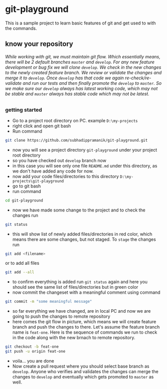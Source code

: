 # git-playground

This is a sample project to learn basic features of git and get used to with the commands.

## know your repository
###### While working with git, we must maintain git flow. Which essentially means, there will be 2 default branches `master` and `develop`. For any new feature development or bug fix we will clone `develop`. We check in the new changes to the newly created feature branch. We review or validate the changes and merge it to `develop`. Once `develop` has that code we again re-check/re-validate and run our tests and then finally promote the `develop` to `master`. So we make sure our `develop` always has latest working code, which may not be stable and `master` always has stable code which may not be latest.


### getting started

  - Go to a project root directory on PC. example `D:\my-projects`
  - right click and open git bash
  - Run command 
```sh 
git clone https://github.com/subhadippramanik/git-playground.git
``` 
  - now you will see a project directory `git-playground` under your project root directory
  - so you have checked out `develop` branch now
  - in this case you will see only one file `README.md` under this directory, as we don't have added any code for now.
  - now add your code files/directories to this directory `D:\my-projects\git-playground`
  - go to git bash
  - run command
``` sh
cd git-playground
```
  - now we have made some change to the project and to check the changes run 
  ``` sh
git status
```
- this will show list of newly added files/directories in red color, which means there are some changes, but not staged. To `stage` the changes run
```sh
git add <filename>
```
or to add all files
```sh
git add --all
```
- to confirm everything is added run `git status` again and here you should see the same list of files/directories but in green color
- now commit the changeset with a meaningful comment using command
```sh
git commit -m "some meaningful message"
```
- so far everything we have changed, are in local PC and now we are going to push the changes to remote repository
- here comes the git flow in picture, which means we will create feature branch and push the changes to there. Let's assume the feature branch name is `feat-one`. Here is the sequence of commands we run to check in the code along with the new brnach to remote repository.
```sh
git checkout -b feat-one
git push -u origin feat-one
```
- voila... you are done
- Now create a pull request where you should select base branch as `develop`. Anyone who verifies and validates the changes can merge the changes to `develop` and eventually which gets promoted to `master` as well. 

